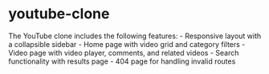 # youtube-clone
The YouTube clone includes the following features:  - Responsive layout with a collapsible sidebar - Home page with video grid and category filters - Video page with video player, comments, and related videos - Search functionality with results page - 404 page for handling invalid routes

